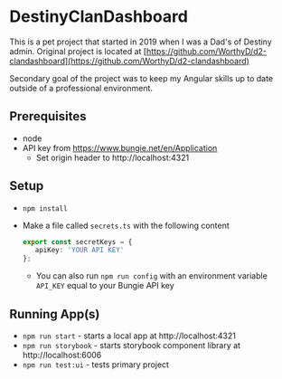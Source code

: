# DestinyClanDashboard

This is a pet project that started in 2019 when I was a Dad's of Destiny admin.  Original project is located at [https://github.com/WorthyD/d2-clandashboard](https://github.com/WorthyD/d2-clandashboard)

Secondary goal of the project was to keep my Angular skills up to date outside of a professional environment.

## Prerequisites

- node
- API key from https://www.bungie.net/en/Application 
  - Set origin header to http://localhost:4321


## Setup

- `npm install`
- Make a file called `secrets.ts` with the following content
  
  ```ts
  export const secretKeys = {
     apiKey: 'YOUR API KEY'
  };
  ```

  - You can also run `npm run config` with an environment variable `API_KEY` equal to your Bungie API key


## Running App(s)

- `npm run start` - starts a local app at http://localhost:4321
- `npm run storybook` - starts storybook component library at http://localhost:6006
- `npm run test:ui` - tests primary project
